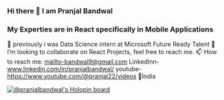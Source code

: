 ### Hi there 👋 I am Pranjal Bandwal
### My Experties are in React specifically in Mobile Applications
🌱 previously i was Data Science intern at Microsoft Future Ready Talent
👯 I’m looking to collaborate on React Projects, feel free to reach me.
📫 How to reach me: 
    mailto-bandwal9@gmail.com
    LinkedInn-www.linkedin.com/in/pranjalbandwal/
    youtube-https://www.youtube.com/@pranjal22/videos
📍India

[![@pranjalbandwal's Holopin board](https://holopin.me/pranjalbandwal)](https://holopin.io/@pranjalbandwal)



<!--
**PranjalBandwal/PranjalBandwal** is a ✨ _special_ ✨ repository because its `README.md` (this file) appears on your GitHub profile.

Here are some ideas to get you started:

- 🔭 I’m currently working on ...
- 🌱 I’m currently learning ...
- 👯 I’m looking to collaborate on ...
- 🤔 I’m looking for help with ...
- 💬 Ask me about ...
- 📫 How to reach me: ...
- 😄 Pronouns: ...
- ⚡ Fun fact: ...
-->

